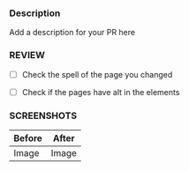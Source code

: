 ### Description

Add a description for your PR here

### REVIEW
- [ ] Check the spell of the page you changed
- [ ] Check if the pages have alt in the elements



### SCREENSHOTS
| Before | After |
| ------ | ----- |
| Image  | Image |
